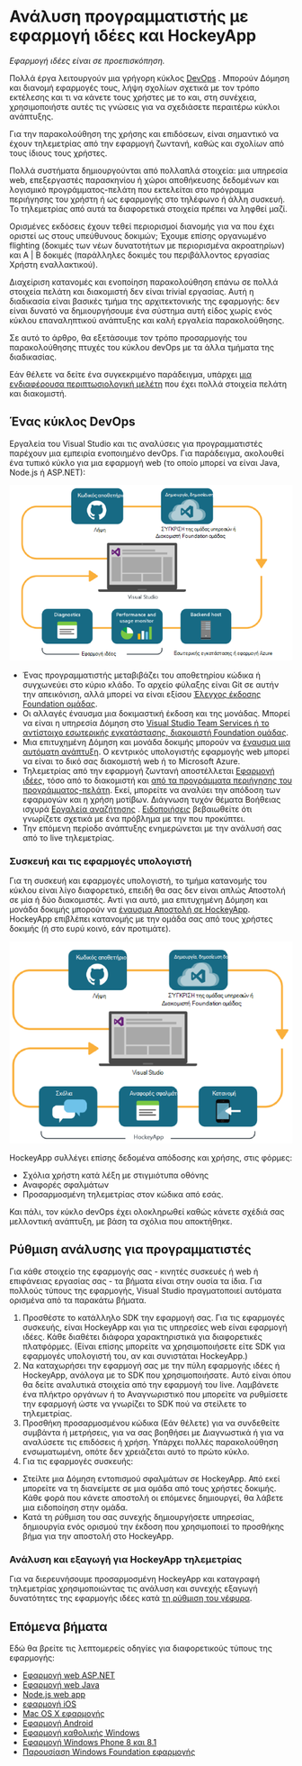 <properties
    pageTitle="Ανάλυση για προγραμματιστές"
    description="DevOps με το Visual Studio, εφαρμογή ιδέες και HockeyApp"
    authors="alancameronwills"
    services="application-insights"
    documentationCenter=""
    manager="douge"/>

<tags
    ms.service="application-insights"
    ms.workload="tbd"
    ms.tgt_pltfrm="ibiza"
    ms.devlang="na"
    ms.topic="article" 
    ms.date="05/18/2016"
    ms.author="awills"/>

# <a name="developer-analytics-with-application-insights-and-hockeyapp"></a>Ανάλυση προγραμματιστής με εφαρμογή ιδέες και HockeyApp

*Εφαρμογή ιδέες είναι σε προεπισκόπηση.*

Πολλά έργα λειτουργούν μια γρήγορη κύκλος [DevOps](https://en.wikipedia.org/wiki/DevOps) . Μπορούν Δόμηση και διανομή εφαρμογές τους, λήψη σχολίων σχετικά με τον τρόπο εκτέλεσης και τι να κάνετε τους χρήστες με το και, στη συνέχεια, χρησιμοποιήστε αυτές τις γνώσεις για να σχεδιάσετε περαιτέρω κύκλοι ανάπτυξης. 

Για την παρακολούθηση της χρήσης και επιδόσεων, είναι σημαντικό να έχουν τηλεμετρίας από την εφαρμογή ζωντανή, καθώς και σχολίων από τους ίδιους τους χρήστες. 

Πολλά συστήματα δημιουργούνται από πολλαπλά στοιχεία: μια υπηρεσία web, επεξεργαστές παρασκηνίου ή χώροι αποθήκευσης δεδομένων και λογισμικό προγράμματος-πελάτη που εκτελείται στο πρόγραμμα περιήγησης του χρήστη ή ως εφαρμογής στο τηλέφωνο ή άλλη συσκευή. Το τηλεμετρίας από αυτά τα διαφορετικά στοιχεία πρέπει να ληφθεί μαζί.

Ορισμένες εκδόσεις έχουν τεθεί περιορισμοί διανομής για να που έχει οριστεί ως στους υπεύθυνους δοκιμών; Έχουμε επίσης οργανωμένο flighting (δοκιμές των νέων δυνατοτήτων με περιορισμένα ακροατηρίων) και A | B δοκιμές (παράλληλες δοκιμές του περιβάλλοντος εργασίας Χρήστη εναλλακτικού).

Διαχείριση κατανομές και ενοποίηση παρακολούθηση επάνω σε πολλά στοιχεία πελάτη και διακομιστή δεν είναι trivial εργασίας. Αυτή η διαδικασία είναι βασικές τμήμα της αρχιτεκτονικής της εφαρμογής: δεν είναι δυνατό να δημιουργήσουμε ένα σύστημα αυτή είδος χωρίς ενός κύκλου επαναληπτικού ανάπτυξης και καλή εργαλεία παρακολούθησης.

Σε αυτό το άρθρο, θα εξετάσουμε τον τρόπο προσαρμογής του παρακολούθησης πτυχές του κύκλου devOps με τα άλλα τμήματα της διαδικασίας. 

Εάν θέλετε να δείτε ένα συγκεκριμένο παράδειγμα, υπάρχει [μια ενδιαφέρουσα περιπτωσιολογική μελέτη](http://aka.ms/mydrivingdocs) που έχει πολλά στοιχεία πελάτη και διακομιστή.

## <a name="a-devops-cycle"></a>Ένας κύκλος DevOps

Εργαλεία του Visual Studio και τις αναλύσεις για προγραμματιστές παρέχουν μια εμπειρία ενοποιημένο devOps. Για παράδειγμα, ακολουθεί ένα τυπικό κύκλο για μια εφαρμογή web (το οποίο μπορεί να είναι Java, Node.js ή ASP.NET):

![Κύκλος devops εφαρμογής Web](./media/app-insights-developer-analytics/040.png)

* Ένας προγραμματιστής μεταβιβάζει του αποθετηρίου κώδικα ή συγχωνεύει στο κύριο κλάδο. Το αρχείο φύλαξης είναι Git σε αυτήν την απεικόνιση, αλλά μπορεί να είναι εξίσου [Έλεγχος έκδοσης Foundation ομάδας](https://www.visualstudio.com/docs/tfvc/overview).
* Οι αλλαγές έναυσμα μια δοκιμαστική έκδοση και της μονάδας. Μπορεί να είναι η υπηρεσία Δόμηση στο [Visual Studio Team Services ή το αντίστοιχο εσωτερικής εγκατάστασης, διακομιστή Foundation ομάδας](https://www.visualstudio.com/docs/vsts-tfs-overview). 
* Μια επιτυχημένη Δόμηση και μονάδα δοκιμής μπορούν να [έναυσμα μια αυτόματη ανάπτυξη](https://www.visualstudio.com/docs/release/author-release-definition/more-release-definition). Ο κεντρικός υπολογιστής εφαρμογής web μπορεί να είναι το δικό σας διακομιστή web ή το Microsoft Azure. 
* Τηλεμετρίας από την εφαρμογή ζωντανή αποστέλλεται [Εφαρμογή ιδέες](app-insights-overview.md), τόσο από το διακομιστή και [από τα προγράμματα περιήγησης του προγράμματος-πελάτη](app-insights-javascript.md). Εκεί, μπορείτε να αναλύει την απόδοση των εφαρμογών και η χρήση μοτίβων. Διάγνωση τυχόν θέματα Βοήθειας ισχυρά [Εργαλεία αναζήτησης](app-insights-analytics.md) . [Ειδοποιήσεις](app-insights-alerts.md) βεβαιωθείτε ότι γνωρίζετε σχετικά με ένα πρόβλημα με την που προκύπτει. 
* Την επόμενη περίοδο ανάπτυξης ενημερώνεται με την ανάλυσή σας από το live τηλεμετρίας.

### <a name="device-and-desktop-apps"></a>Συσκευή και τις εφαρμογές υπολογιστή

Για τη συσκευή και εφαρμογές υπολογιστή, το τμήμα κατανομής του κύκλου είναι λίγο διαφορετικό, επειδή θα σας δεν είναι απλώς Αποστολή σε μία ή δύο διακομιστές. Αντί για αυτό, μια επιτυχημένη Δόμηση και μονάδα δοκιμής μπορούν να [έναυσμα Αποστολή σε HockeyApp](https://support.hockeyapp.net/kb/third-party-bug-trackers-services-and-webhooks/how-to-use-hockeyapp-with-visual-studio-team-services-vsts-or-team-foundation-server-tfs). HockeyApp επιβλέπει κατανομής με την ομάδα σας από τους χρήστες δοκιμής (ή στο ευρύ κοινό, εάν προτιμάτε). 


![Συσκευή devops κύκλος](./media/app-insights-developer-analytics/030.png)

HockeyApp συλλέγει επίσης δεδομένα απόδοσης και χρήσης, στις φόρμες:

* Σχόλια χρήστη κατά λέξη με στιγμιότυπα οθόνης
* Αναφορές σφαλμάτων
* Προσαρμοσμένη τηλεμετρίας στον κώδικα από εσάς.

Και πάλι, τον κύκλο devOps έχει ολοκληρωθεί καθώς κάνετε σχέδιά σας μελλοντική ανάπτυξη, με βάση τα σχόλια που αποκτήθηκε.


## <a name="setting-up-developer-analytics"></a>Ρύθμιση ανάλυσης για προγραμματιστές

Για κάθε στοιχείο της εφαρμογής σας - κινητές συσκευές ή web ή επιφάνειας εργασίας σας - τα βήματα είναι στην ουσία τα ίδια. Για πολλούς τύπους της εφαρμογής, Visual Studio πραγματοποιεί αυτόματα ορισμένα από τα παρακάτω βήματα.

1. Προσθέστε το κατάλληλο SDK την εφαρμογή σας. Για τις εφαρμογές συσκευής, είναι HockeyApp και για τις υπηρεσίες web είναι εφαρμογή ιδέες. Κάθε διαθέτει διάφορα χαρακτηριστικά για διαφορετικές πλατφόρμες. (Είναι επίσης μπορείτε να χρησιμοποιήσετε είτε SDK για εφαρμογές υπολογιστή του, αν και συνιστάται HockeyApp.)
2. Να καταχωρήσει την εφαρμογή σας με την πύλη εφαρμογής ιδέες ή HockeyApp, ανάλογα με το SDK που χρησιμοποιήσατε. Αυτό είναι όπου θα δείτε αναλυτικά στοιχεία από την εφαρμογή του live. Λαμβάνετε ένα πλήκτρο οργάνων ή το Αναγνωριστικό που μπορείτε να ρυθμίσετε την εφαρμογή ώστε να γνωρίζει το SDK πού να στείλετε το τηλεμετρίας.
3. Προσθήκη προσαρμοσμένου κώδικα (Εάν θέλετε) για να συνδεθείτε συμβάντα ή μετρήσεις, για να σας βοηθήσει με Διαγνωστικά ή για να αναλύσετε τις επιδόσεις ή χρήση. Υπάρχει πολλές παρακολούθηση ενσωματωμένη, οπότε δεν χρειάζεται αυτό το πρώτο κύκλο.
3. Για τις εφαρμογές συσκευής:
 * Στείλτε μια Δόμηση εντοπισμού σφαλμάτων σε HockeyApp. Από εκεί μπορείτε να τη διανείμετε σε μια ομάδα από τους χρήστες δοκιμής. Κάθε φορά που κάνετε αποστολή οι επόμενες δημιουργεί, θα λάβετε μια ειδοποίηση στην ομάδα.
 * Κατά τη ρύθμιση του σας συνεχής δημιουργήσετε υπηρεσίας, δημιουργία ενός ορισμού την έκδοση που χρησιμοποιεί το προσθήκης βήμα για την αποστολή στο HockeyApp.

### <a name="analytics-and-export-for-hockeyapp-telemetry"></a>Ανάλυση και εξαγωγή για HockeyApp τηλεμετρίας

Για να διερευνήσουμε προσαρμοσμένη HockeyApp και καταγραφή τηλεμετρίας χρησιμοποιώντας τις ανάλυση και συνεχής εξαγωγή δυνατότητες της εφαρμογής ιδέες κατά [τη ρύθμιση του γέφυρα](app-insights-hockeyapp-bridge-app.md).



## <a name="next-steps"></a>Επόμενα βήματα
 
Εδώ θα βρείτε τις λεπτομερείς οδηγίες για διαφορετικούς τύπους της εφαρμογής:

* [Εφαρμογή web ASP.NET](app-insights-asp-net.md) 
* [Εφαρμογή web Java](app-insights-java-get-started.md)
* [Node.js web app](https://github.com/Microsoft/ApplicationInsights-node.js)
* [εφαρμογή iOS](https://support.hockeyapp.net/kb/client-integration-ios-mac-os-x-tvos/hockeyapp-for-ios)
* [Mac OS X εφαρμογής](https://support.hockeyapp.net/kb/client-integration-ios-mac-os-x-tvos/hockeyapp-for-mac-os-x)
* [Εφαρμογή Android](https://support.hockeyapp.net/kb/client-integration-android/hockeyapp-for-android-sdk)
* [Εφαρμογή καθολικής Windows](https://support.hockeyapp.net/kb/client-integration-windows-and-windows-phone/how-to-create-an-app-for-uwp)
* [Εφαρμογή Windows Phone 8 και 8.1](https://support.hockeyapp.net/kb/client-integration-windows-and-windows-phone/hockeyapp-for-windows-phone-silverlight-apps-80-and-81)
* [Παρουσίαση Windows Foundation εφαρμογής](https://support.hockeyapp.net/kb/client-integration-windows-and-windows-phone/hockeyapp-for-windows-wpf-apps)


